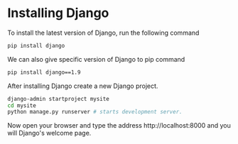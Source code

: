 # Installing Django
To install the latest version of Django, run the following command

```bash
pip install django
```

We can also give specific version of Django to pip command

```bash
pip install django==1.9
```

After installing Django create a new Django project.

```bash
django-admin startproject mysite
cd mysite
python manage.py runserver # starts development server.
```

Now open your browser and type the address http://localhost:8000 and you will Django's welcome page.